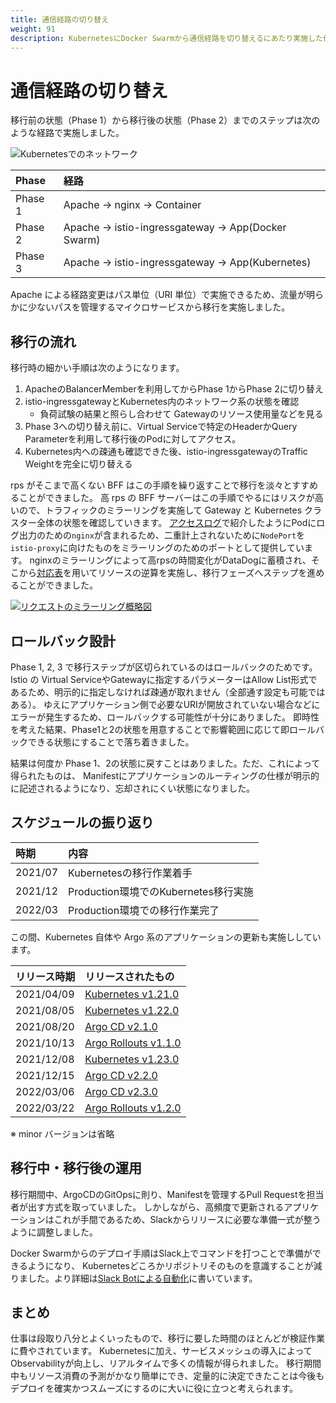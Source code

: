```yaml
---
title: 通信経路の切り替え
weight: 91
description: KubernetesにDocker Swarmから通信経路を切り替えるにあたり実施した作業についてPhaseを分けて実施しました。
---
```


# 通信経路の切り替え

移行前の状態（Phase 1）から移行後の状態（Phase 2）までのステップは次のような経路で実施しました。

![Kubernetesでのネットワーク](../migrate-network.svg)

| Phase   | 経路                                                |
| :------ | :-------------------------------------------------- |
| Phase 1 | Apache → nginx → Container                        |
| Phase 2 | Apache → istio-ingressgateway → App(Docker Swarm) |
| Phase 3 | Apache → istio-ingressgateway → App(Kubernetes)   |

Apache による経路変更はパス単位（URI 単位）で実施できるため、流量が明らかに少ないパスを管理するマイクロサービスから移行を実施しました。

## 移行の流れ

移行時の細かい手順は次のようになります。

1. ApacheのBalancerMemberを利用してからPhase 1からPhase 2に切り替え
2. istio-ingressgatewayとKubernetes内のネットワーク系の状態を確認
   - 負荷試験の結果と照らし合わせて Gatewayのリソース使用量などを見る
3. Phase 3への切り替え前に、Virtual Serviceで特定のHeaderかQuery Parameterを利用して移行後のPodに対してアクセス。
4. Kubernetes内への疎通も確認できた後、istio-ingressgatewayのTraffic Weightを完全に切り替える

rps がそこまで高くない BFF はこの手順を繰り返すことで移行を淡々とすすめることができました。
高 rps の BFF サーバーはこの手順でやるにはリスクが高いので、トラフィックのミラーリングを実施して Gateway と Kubernetes クラスター全体の状態を確認していきます。
[アクセスログ](/docs/05/ingress-gateway/)で紹介したようにPodにログ出力のための`nginx`が含まれるため、二重計上されないために`NodePort`を`istio-proxy`に向けたものをミラーリングのためのポートとして提供しています。
nginxのミラーリングによって高rpsの時間変化がDataDogに蓄積され、そこから[対応表](/docs/07/horizontal-pod-autoscaler/#リソースの値をどうやって決めるか)を用いてリソースの逆算を実施し、移行フェーズへステップを進めることができました。

[![リクエストのミラーリング概略図](../../performance/mirroring.svg)](/docs/08/loadtest/#proxyからリクエストをmirroringする)

## ロールバック設計

Phase 1, 2, 3 で移行ステップが区切られているのはロールバックのためです。
Istio の Virtual ServiceやGatewayに指定するパラメーターはAllow List形式であるため、明示的に指定しなければ疎通が取れません（全部通す設定も可能ではある）。
ゆえにアプリケーション側で必要なURIが開放されていない場合などにエラーが発生するため、ロールバックする可能性が十分にありました。
即時性を考えた結果、Phase1と2の状態を用意することで影響範囲に応じて即ロールバックできる状態にすることで落ち着きました。

結果は何度か Phase 1、2の状態に戻すことはありました。ただ、これによって得られたものは、
Manifestにアプリケーションのルーティングの仕様が明示的に記述されるようになり、忘却されにくい状態になりました。

## スケジュールの振り返り

| 時期    | 内容                                    |
| :------ | :-------------------------------------- |
| 2021/07 | Kubernetesの移行作業着手               |
| 2021/12 | Production環境でのKubernetes移行実施 |
| 2022/03 | Production環境での移行作業完了         |

この間、Kubernetes 自体や Argo 系のアプリケーションの更新も実施ししています。

| リリース時期 | リリースされたもの                                                                    |
| :----------- | :------------------------------------------------------------------------------------ |
| 2021/04/09   | [Kubernetes v1.21.0](https://github.com/kubernetes/kubernetes/releases/tag/v1.21.0)   |
| 2021/08/05   | [Kubernetes v1.22.0](https://github.com/kubernetes/kubernetes/releases/tag/v1.22.0)   |
| 2021/08/20   | [Argo CD v2.1.0](https://github.com/argoproj/argo-cd/releases/tag/v2.1.0)             |
| 2021/10/13   | [Argo Rollouts v1.1.0](https://github.com/argoproj/argo-rollouts/releases/tag/v1.1.0) |
| 2021/12/08   | [Kubernetes v1.23.0](https://github.com/kubernetes/kubernetes/releases/tag/v1.23.0)   |
| 2021/12/15   | [Argo CD v2.2.0](https://github.com/argoproj/argo-cd/releases/tag/v2.2.0)             |
| 2022/03/06   | [Argo CD v2.3.0](https://github.com/argoproj/argo-cd/releases/tag/v2.3.0)             |
| 2022/03/22   | [Argo Rollouts v1.2.0](https://github.com/argoproj/argo-rollouts/releases/tag/v1.2.0) |

※ minor バージョンは省略

## 移行中・移行後の運用

移行期間中、ArgoCDのGitOpsに則り、Manifestを管理するPull Requestを担当者が出す方式を取っていました。
しかしながら、高頻度で更新されるアプリケーションはこれが手間であるため、Slackからリリースに必要な準備一式が整うように調整しました。

Docker Swarmからのデプロイ手順はSlack上でコマンドを打つことで準備ができるようになり、
Kubernetesどころかリポジトリそのものを意識することが減りました。より詳細は[Slack Botによる自動化](/docs/04/slack-bot/)に書いています。

## まとめ

仕事は段取り八分とよくいったもので、移行に要した時間のほとんどが検証作業に費やされています。
Kubernetesに加え、サービスメッシュの導入によってObservabilityが向上し、リアルタイムで多くの情報が得られました。
移行期間中もリソース消費の予測がかなり簡単にでき、定量的に決定できたことは今後もデプロイを確実かつスムーズにするのに大いに役に立つと考えられます。
